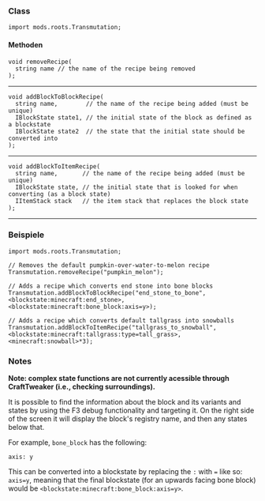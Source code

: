 ### Class

```zenscript
import mods.roots.Transmutation;
```

#### Methoden

```zenscript
void removeRecipe(
  string name // the name of the recipe being removed
);
```

* * *

```zenscript
void addBlockToBlockRecipe(
  string name,        // the name of the recipe being added (must be unique)
  IBlockState state1, // the initial state of the block as defined as a blockstate
  IBlockState state2  // the state that the initial state should be converted into
);
```

* * *

```zenscript
void addBlockToItemRecipe(
  string name,       // the name of the recipe being added (must be unique)
  IBlockState state, // the initial state that is looked for when converting (as a block state)
  IItemStack stack   // the item stack that replaces the block state
);
```

* * *

### Beispiele

```zenscript
import mods.roots.Transmutation;

// Removes the default pumpkin-over-water-to-melon recipe
Transmutation.removeRecipe("pumpkin_melon");

// Adds a recipe which converts end stone into bone blocks
Transmutation.addBlockToBlockRecipe("end_stone_to_bone", <blockstate:minecraft:end_stone>, <blockstate:minecraft:bone_block:axis=y>);

// Adds a recipe which converts default tallgrass into snowballs
Transmutation.addBlockToItemRecipe("tallgrass_to_snowball", <blockstate:minecraft:tallgrass:type=tall_grass>, <minecraft:snowball>*3);
```

### Notes

**Note: complex state functions are not currently acessible through CraftTweaker (i.e., checking surroundings).**

It is possible to find the information about the block and its variants and states by using the F3 debug functionality and targeting it. On the right side of the screen it will display the block's registry name, and then any states below that.

For example, `bone_block` has the following:

    axis: y

This can be converted into a blockstate by replacing the `:` with `=` like so: `axis=y`, meaning that the final blockstate (for an upwards facing bone block) would be `<blockstate:minecraft:bone_block:axis=y>`.